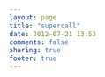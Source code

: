 ```yaml
---
layout: page
title: "supercall"
date: 2012-07-21 13:53
comments: false
sharing: true
footer: true
---
```

